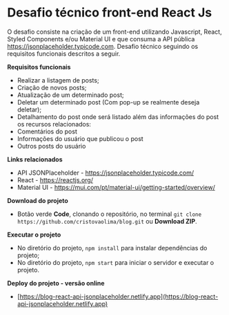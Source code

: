 # Desafio técnico front-end React Js

O desafio consiste na criação de um front-end utilizando Javascript, React, Styled Components e/ou Material UI e que consuma a API pública https://jsonplaceholder.typicode.com. Desafio técnico seguindo os requisitos funcionais descritos a seguir.

**Requisitos funcionais**
* Realizar a listagem de posts;
* Criação de novos posts;
* Atualização de um determinado post;
* Deletar um determinado post (Com pop-up se realmente deseja deletar);
* Detalhamento do post onde será listado além das informações do post os recursos relacionados:
* Comentários do post
* Informações do usuário que publicou o post
* Outros posts do usuário

**Links relacionados**
* API JSONPlaceholder - https://jsonplaceholder.typicode.com/
* React - https://reactjs.org/
* Material UI - https://mui.com/pt/material-ui/getting-started/overview/

**Download do projeto**
* Botão verde **Code**, clonando o repositório, no terminal `git clone https://github.com/cristovaolima/blog.git` ou **Download ZIP**.

**Executar o projeto**
* No diretório do projeto, `npm install` para instalar dependências do projeto;
* No diretório do projeto, `npm start` para iniciar o servidor e executar o projeto.

**Deploy do projeto - versão online**
* [https://blog-react-api-jsonplaceholder.netlify.app](https://blog-react-api-jsonplaceholder.netlify.app)
